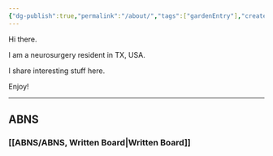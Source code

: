 ```yaml
---
{"dg-publish":true,"permalink":"/about/","tags":["gardenEntry"],"created":"","updated":""}
---
```



Hi there.

I am a neurosurgery resident in TX, USA.

I share interesting stuff here.

Enjoy!

---

## ABNS
### [[ABNS/ABNS, Written Board\|Written Board]]
